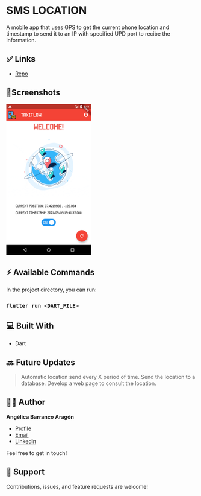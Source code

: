 # SMS LOCATION
 A mobile app that uses GPS to get the current phone location and timestamp to send it to an IP with specified UPD port to recibe the information.

## ✅ Links

- [Repo](https://github.com/angelicaba23/TaxiFlow_App "TaxiFlow App Repo")

## 📱Screenshots
<img src="/screenshots/1.png " height="400" title="Home Page">
 
## ⚡ Available Commands

In the project directory, you can run:

### `flutter run <DART_FILE>`

## 💻 Built With

- Dart

## 🔜 Future Updates
> Automatic location send every X period of time.
> Send the location to a database.
> Develop a web page to consult the location.
  

## 👩‍💻 Author

**Angélica Barranco Aragón**

- [Profile](https://github.com/angelicaba23/ "Angélica Barranco")
- [Email](mailto:angelicaba9923@gmail.com?subject=Hi "Hi!")
- [Linkedin](https://www.linkedin.com/in/angelicaba23/ "Welcome")
  
Feel free to get in touch!

## 🤝 Support

Contributions, issues, and feature requests are welcome!

